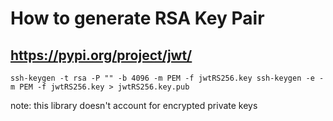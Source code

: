 # How to generate RSA Key Pair
## https://pypi.org/project/jwt/


`
ssh-keygen -t rsa -P "" -b 4096 -m PEM -f jwtRS256.key
ssh-keygen -e -m PEM -f jwtRS256.key > jwtRS256.key.pub
`


note: this library doesn't account for encrypted private keys